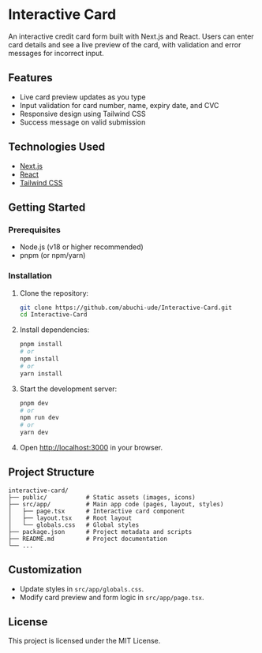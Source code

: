 # Interactive Card

An interactive credit card form built with Next.js and React. Users can enter card details and see a live preview of the card, with validation and error messages for incorrect input.

## Features
- Live card preview updates as you type
- Input validation for card number, name, expiry date, and CVC
- Responsive design using Tailwind CSS
- Success message on valid submission

## Technologies Used
- [Next.js](https://nextjs.org/)
- [React](https://react.dev/)
- [Tailwind CSS](https://tailwindcss.com/)

## Getting Started

### Prerequisites
- Node.js (v18 or higher recommended)
- pnpm (or npm/yarn)

### Installation
1. Clone the repository:
   ```bash
   git clone https://github.com/abuchi-ude/Interactive-Card.git
   cd Interactive-Card
   ```
2. Install dependencies:
   ```bash
   pnpm install
   # or
   npm install
   # or
   yarn install
   ```
3. Start the development server:
   ```bash
   pnpm dev
   # or
   npm run dev
   # or
   yarn dev
   ```
4. Open [http://localhost:3000](http://localhost:3000) in your browser.

## Project Structure
```
interactive-card/
├── public/           # Static assets (images, icons)
├── src/app/          # Main app code (pages, layout, styles)
│   ├── page.tsx      # Interactive card component
│   ├── layout.tsx    # Root layout
│   └── globals.css   # Global styles
├── package.json      # Project metadata and scripts
├── README.md         # Project documentation
└── ...
```

## Customization
- Update styles in `src/app/globals.css`.
- Modify card preview and form logic in `src/app/page.tsx`.

## License
This project is licensed under the MIT License.
